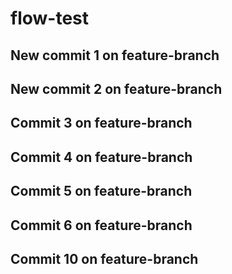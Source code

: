 # flow-test

## New commit 1 on feature-branch
## New commit 2 on feature-branch
## Commit 3 on feature-branch
## Commit 4 on feature-branch
## Commit 5 on feature-branch
## Commit 6 on feature-branch
## Commit 10 on feature-branch